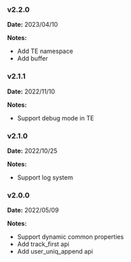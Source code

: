 ### v2.2.0
**Date:** 2023/04/10

**Notes:**

* Add TE namespace
* Add buffer

### v2.1.1
**Date:** 2022/11/10

**Notes:**

* Support debug mode in TE

### v2.1.0
**Date:** 2022/10/25

**Notes:**

* Support log system

### v2.0.0
**Date:** 2022/05/09

**Notes:**

* Support dynamic common properties
* Add track_first api
* Add user_uniq_append api